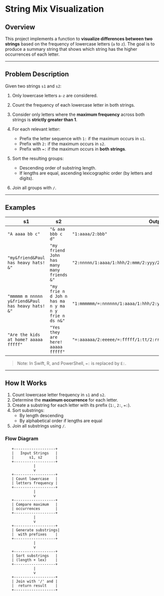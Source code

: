# String Mix Visualization

## Overview

This project implements a function to **visualize differences between two strings** based on the frequency of lowercase letters (`a` to `z`). The goal is to produce a summary string that shows which string has the higher occurrences of each letter.

---

## Problem Description

Given two strings `s1` and `s2`:

1. Only lowercase letters `a-z` are considered.
2. Count the frequency of each lowercase letter in both strings.
3. Consider only letters where the **maximum frequency** across both strings is **strictly greater than 1**.
4. For each relevant letter:
   - Prefix the letter sequence with `1:` if the maximum occurs in `s1`.
   - Prefix with `2:` if the maximum occurs in `s2`.
   - Prefix with `=:` if the maximum occurs in **both strings**.

5. Sort the resulting groups:
   - Descending order of substring length.
   - If lengths are equal, ascending lexicographic order (by letters and digits).

6. Join all groups with `/`.

---

## Examples

| s1 | s2 | Output |
|----|----|--------|
| `"A aaaa bb c"` | `"& aaa bbb c d"` | `"1:aaaa/2:bbb"` |
| `"my&friend&Paul has heavy hats! &"` | `"my friend John has many many friends &"` | `"2:nnnnn/1:aaaa/1:hhh/2:mmm/2:yyy/2:dd/2:ff/2:ii/2:rr/=:ee/=:ss"` |
| `"mmmmm m nnnnn y&friend&Paul has heavy hats! &"` | `"my frie n d Joh n has ma n y ma n y frie n ds n&"` | `"1:mmmmmm/=:nnnnnn/1:aaaa/1:hhh/2:yyy/2:dd/2:ff/2:ii/2:rr/=:ee/=:ss"` |
| `"Are the kids at home? aaaaa fffff"` | `"Yes they are here! aaaaa fffff"` | `"=:aaaaaa/2:eeeee/=:fffff/1:tt/2:rr/=:hh"` |

> Note: In Swift, R, and PowerShell, `=:` is replaced by `E:`.

---

## How It Works

1. Count lowercase letter frequency in `s1` and `s2`.
2. Determine the **maximum occurrence** for each letter.
3. Create a substring for each letter with its prefix (`1:`, `2:`, `=:`).
4. Sort substrings:
   - By length descending
   - By alphabetical order if lengths are equal
5. Join all substrings using `/`.

### Flow Diagram

```text
   +-------------------+
   |   Input Strings   |
   |       s1, s2      |
   +-------------------+
             |
             v
   +-------------------+
   | Count lowercase   |
   | letters frequency |
   +-------------------+
             |
             v
   +-------------------+
   | Compare maximum   |
   | occurrences       |
   +-------------------+
             |
             v
   +-------------------+
   | Generate substrings|
   |  with prefixes    |
   +-------------------+
             |
             v
   +-------------------+
   | Sort substrings   |
   | (length + lex)    |
   +-------------------+
             |
             v
   +-------------------+
   | Join with '/' and |
   |  return result    |
   +-------------------+

